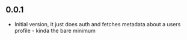 ## 0.0.1

- Initial version, it just does auth and fetches metadata about a users profile - kinda the bare minimum
